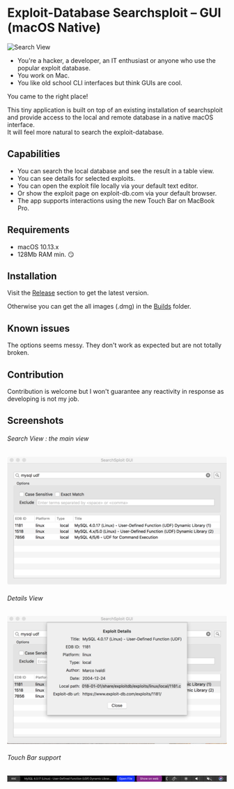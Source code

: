 # Exploit-Database Searchsploit – GUI (macOS Native)
![Search View](SearchSploit%20GUI/Media/Screenshots/menu.png)
+ You're a hacker, a developer, an IT enthusiast or anyone who use the popular exploit database.
+ You work on Mac.
+ You like old school CLI interfaces but think GUIs are cool.

You came to the right place!

This tiny application is built on top of an existing installation of searchsploit 
and provide access to the local and remote database in a native macOS interface.        
It will feel more natural to search the exploit-database. 


## Capabilities
+ You can search the local database and see the result in a table view.
+ You can see details for selected exploits.
+ You can open the exploit file locally via your default text editor.
+ Or show the exploit page on exploit-db.com via your default browser.
+ The app supports interactions using the new Touch Bar on MacBook Pro.

## Requirements
+ macOS 10.13.x
+ 128Mb RAM min. :smirk:

## Installation
Visit the [Release](https://github.com/tibOin/SearchSploit-GUI/releases) section to get the latest version.

Otherwise you can get the all images (.dmg) in the [Builds](SearchSploit%20GUI/Builds/) folder.

## Known issues
The options seems messy. They don't work as expected but are not totally broken.

## Contribution
Contribution is welcome but I won't guarantee any reactivity in response as developing is not my job.

## Screenshots
###### Search View : the main view
![Search View](SearchSploit%20GUI/Media/Screenshots/mainview.png)

###### Details View
![Search View](SearchSploit%20GUI/Media/Screenshots/detailview.png)

###### Touch Bar support
![Search View](SearchSploit%20GUI/Media/Screenshots/touchbar.png)
